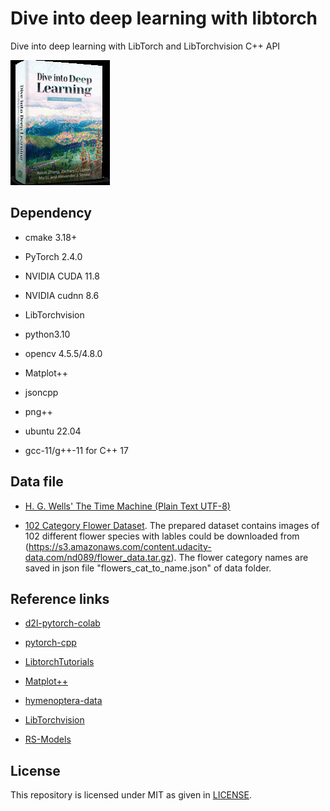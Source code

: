# Dive into deep learning with libtorch

Dive into deep learning with LibTorch and LibTorchvision C++ API

![Alt text](./data/front.jpg?raw=true)

## Dependency

- cmake 3.18+

- PyTorch 2.4.0

- NVIDIA CUDA 11.8

- NVIDIA cudnn 8.6

- LibTorchvision 

- python3.10

- opencv 4.5.5/4.8.0

- Matplot++

- jsoncpp

- png++

- ubuntu 22.04

- gcc-11/g++-11 for C++ 17


## Data file
- [H. G. Wells' The Time Machine (Plain Text UTF-8)](https://www.gutenberg.org/files/35/35-0.txt)

- [102 Category Flower Dataset](http://www.robots.ox.ac.uk/~vgg/data/flowers/102/index.html). The prepared dataset contains images of 102 different flower species with lables could be downloaded from (https://s3.amazonaws.com/content.udacity-data.com/nd089/flower_data.tar.gz). The flower category names are saved in json file "flowers_cat_to_name.json" of data folder.


## Reference links
- [d2l-pytorch-colab](https://github.com/d2l-ai/d2l-pytorch-colab)

- [pytorch-cpp](https://github.com/prabhuomkar/pytorch-cpp)

- [LibtorchTutorials](https://github.com/AllentDan/LibtorchTutorials)

- [Matplot++](https://github.com/alandefreitas/matplotplusplus)

- [hymenoptera-data](https://www.kaggle.com/ajayrana/hymenoptera-data)

- [LibTorchvision](https://github.com/pytorch/vision)

- [RS-Models](https://github.com/nbsps/RS-Models)

## License
This repository is licensed under MIT as given in [LICENSE](LICENSE).
